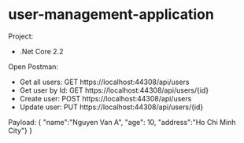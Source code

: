 # user-management-application

Project:
- .Net Core 2.2

Open Postman:
- Get all users: GET https://localhost:44308/api/users
- Get user by Id: GET https://localhost:44308/api/users/{id}
- Create user: POST https://localhost:44308/api/users
- Update user: PUT https://localhost:44308/api/users/{id}

Payload:
{
  "name":"Nguyen Van A",
  "age": 10,
  "address":"Ho Chi Minh City"}
}
